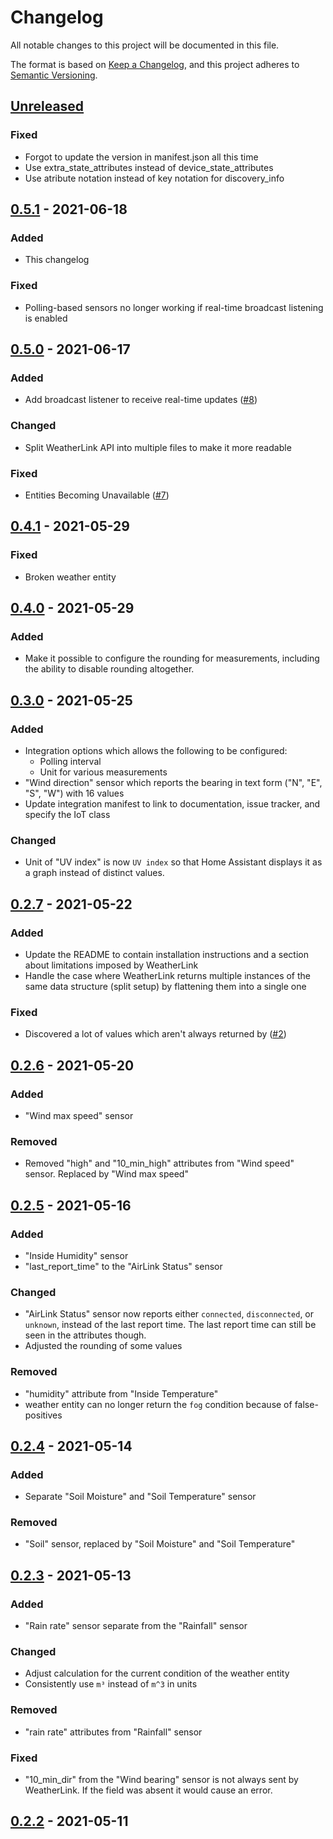 # Changelog

All notable changes to this project will be documented in this file.

The format is based on [Keep a Changelog](https://keepachangelog.com/en/1.0.0/),
and this project adheres to [Semantic Versioning](https://semver.org/spec/v2.0.0.html).

## [Unreleased]

### Fixed

- Forgot to update the version in manifest.json all this time
- Use extra_state_attributes instead of device_state_attributes
- Use atribute notation instead of key notation for discovery_info

## [0.5.1] - 2021-06-18

### Added

- This changelog

### Fixed

- Polling-based sensors no longer working if real-time broadcast listening is enabled

## [0.5.0] - 2021-06-17

### Added

- Add broadcast listener to receive real-time updates ([#8])

### Changed

- Split WeatherLink API into multiple files to make it more readable

### Fixed

- Entities Becoming Unavailable ([#7])

## [0.4.1] - 2021-05-29

### Fixed

- Broken weather entity

## [0.4.0] - 2021-05-29

### Added

- Make it possible to configure the rounding for measurements,
  including the ability to disable rounding altogether.

## [0.3.0] - 2021-05-25

### Added

- Integration options which allows the following to be configured:
  - Polling interval
  - Unit for various measurements
- "Wind direction" sensor which reports the bearing in text form
  ("N", "E", "S", "W") with 16 values
- Update integration manifest to link to documentation, issue tracker,
  and specify the IoT class

### Changed

- Unit of "UV index" is now `UV index` so that Home Assistant displays it as a
  graph instead of distinct values.

## [0.2.7] - 2021-05-22

### Added

- Update the README to contain installation instructions and a section about
  limitations imposed by WeatherLink
- Handle the case where WeatherLink returns multiple instances of the same data
  structure (split setup) by flattening them into a single one

### Fixed

- Discovered a lot of values which aren't always returned by ([#2])

## [0.2.6] - 2021-05-20

### Added

- "Wind max speed" sensor
  
### Removed

- Removed "high" and "10_min_high" attributes from "Wind speed" sensor.
  Replaced by "Wind max speed"

## [0.2.5] - 2021-05-16

### Added

- "Inside Humidity" sensor
- "last_report_time" to the "AirLink Status" sensor
  
### Changed

- "AirLink Status" sensor now reports either `connected`, `disconnected`, or `unknown`,
  instead of the last report time. The last report time can still be seen in the
  attributes though.
- Adjusted the rounding of some values

### Removed

- "humidity" attribute from "Inside Temperature"
- weather entity can no longer return the `fog` condition because of false-positives

## [0.2.4] - 2021-05-14

### Added

- Separate "Soil Moisture" and "Soil Temperature" sensor

### Removed

- "Soil" sensor, replaced by "Soil Moisture" and "Soil Temperature"

## [0.2.3] - 2021-05-13

### Added

- "Rain rate" sensor separate from the "Rainfall" sensor

### Changed

- Adjust calculation for the current condition of the weather entity
- Consistently use `m³` instead of `m^3` in units
  
### Removed

- "rain rate" attributes from "Rainfall" sensor
  
### Fixed

- "10_min_dir" from the "Wind bearing" sensor is not always sent by WeatherLink.
  If the field was absent it would cause an error.

## [0.2.2] - 2021-05-11

[Unreleased]: https://github.com/siku2/hass-weatherlink/compare/v0.5.0...HEAD
[0.5.1]: https://github.com/siku2/hass-weatherlink/compare/v0.5.0...v0.5.1
[0.5.0]: https://github.com/siku2/hass-weatherlink/compare/v0.4.1...v0.5.0
[0.4.1]: https://github.com/siku2/hass-weatherlink/compare/v0.4.0...v0.4.1
[0.4.0]: https://github.com/siku2/hass-weatherlink/compare/v0.3.0...v0.4.0
[0.3.0]: https://github.com/siku2/hass-weatherlink/compare/v0.2.7...v0.3.0
[0.2.7]: https://github.com/siku2/hass-weatherlink/compare/v0.2.6...v0.2.7
[0.2.6]: https://github.com/siku2/hass-weatherlink/compare/v0.2.5...v0.2.6
[0.2.5]: https://github.com/siku2/hass-weatherlink/compare/v0.2.4...v0.2.5
[0.2.4]: https://github.com/siku2/hass-weatherlink/compare/v0.2.3...v0.2.4
[0.2.3]: https://github.com/siku2/hass-weatherlink/compare/v0.2.2...v0.2.3
[0.2.2]: https://github.com/siku2/hass-weatherlink/releases/tag/v0.2.2

[#2]:    https://github.com/siku2/hass-weatherlink/issues/2
[#7]:    https://github.com/siku2/hass-weatherlink/issues/7
[#8]:    https://github.com/siku2/hass-weatherlink/issues/8
